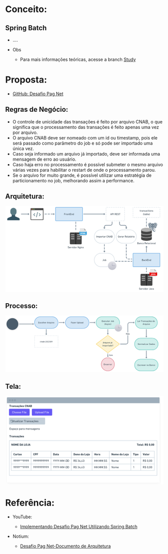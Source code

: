 # Conceito:
  ## Spring Batch
  - ....
    
  - Obs
    - Para mais informações teóricas, acesse a branch [Study](https://github.com/EullerHenrique/api_pagamento_spring_batch_2025/tree/study)

# Proposta:
  - [GitHub: Desafio Pag Net](https://github.com/Pagnet/desafio-back-end)

## Regras de Negócio:

- O controle de unicidade das transações é feito por arquivo CNAB, o que significa que o processamento das transações é feito apenas uma vez por arquivo.
- O arquivo CNAB deve ser nomeado com um id ou timestamp, pois ele será passado como parâmetro do job e só pode ser importado uma única vez.
- Caso seja informado um arquivo já importado, deve ser informada uma mensagem de erro ao usuário.
- Caso haja erro no processamento é possível submeter o mesmo arquivo várias vezes para habilitar o restart de onde o processamento parou.
- Se o arquivo for muito grande, é possível utilizar uma estratégia de particionamento no job, melhorando assim a performance.

## Arquitetura:

![](https://github.com/EullerHenrique/api_pagamento_spring_batch_2025/blob/main/imgs/img_12.png)

## Processo:

![](https://github.com/EullerHenrique/api_pagamento_spring_batch_2025/blob/main/imgs/img_13.png)

## Tela:

![](https://github.com/EullerHenrique/api_pagamento_spring_batch_2025/blob/main/imgs/img_14.png)


# Referência:
  - YouTube:
    - [Implementando Desafio Pag Net Utilizando Spring Batch](https://www.youtube.com/playlist?list=PLiFLtuN04BS1c-JvhKFxYyeD-GVtnwUcx)
  
  - Notium:
    - [Desafio Pag Net-Documento de Arquitetura](https://giulianabezerra.notion.site/Desafio-Backend-Pagnet-5bbd08f103e04d6d866b028cec6688b5)

